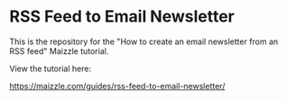 # RSS Feed to Email Newsletter

This is the repository for the "How to create an email newsletter from an RSS feed" Maizzle tutorial.

View the tutorial here:

https://maizzle.com/guides/rss-feed-to-email-newsletter/
